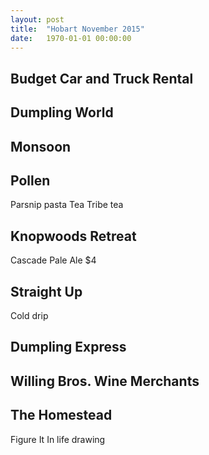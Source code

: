 ```yaml
---
layout: post
title:  "Hobart November 2015"
date:   1970-01-01 00:00:00
---
```


## Budget Car and Truck Rental

## Dumpling World

## Monsoon

## Pollen

Parsnip pasta
Tea Tribe tea

## Knopwoods Retreat

Cascade Pale Ale $4

## Straight Up

Cold drip

## Dumpling Express

## Willing Bros. Wine Merchants

## The Homestead

Figure It In life drawing